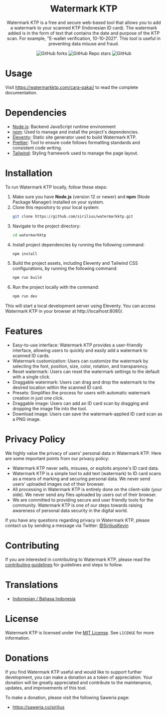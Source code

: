<h1 align="center">Watermark KTP</h1>
<p align="center">Watermark KTP is a free and secure web-based tool that allows you to add a watermark to your scanned KTP (Indonesian ID card). The watermark added is in the form of text that contains the date and purpose of the KTP scan. For example, "E-wallet verification, 10-10-2021". This tool is useful in preventing data misuse and fraud.</p>

<div align="center">
    <img alt="GitHub forks" src="https://img.shields.io/github/forks/sirilius/watermarkktp">
    <img alt="GitHub Repo stars" src="https://img.shields.io/github/stars/sirilius/watermarkktp">
    <img alt="GitHub" src="https://img.shields.io/github/license/sirilius/watermarkktp">
</div>

# Usage

Visit https://watermarkktp.com/cara-pakai/ to read the complete documentation.

# Dependencies

- [Node.js](https://nodejs.org/): Backend JavaScript runtime environment
- [npm](https://www.npmjs.com/): Used to manage and install the project's dependencies.
- [Eleventy](https://www.11ty.dev/): Static site generator used to build Watermark KTP.
- [Prettier](https://prettier.io/): Tool to ensure code follows formatting standards and consistent code writing.
- [Tailwind](https://tailwindcss.com/): Styling framework used to manage the page layout.

# Installation

To run Watermark KTP locally, follow these steps:

1. Make sure you have **Node.js** (version 12 or newer) and **npm** (Node Package Manager) installed on your system.
2. Clone this repository to your local system:
   ```sh
   git clone https://github.com/sirilius/watermarkktp.git
   ```
3. Navigate to the project directory:
   ```sh
   cd watermarkktp
   ```
4. Install project dependencies by running the following command:
   ```sh
   npm install
   ```
5. Build the project assets, including Eleventy and Tailwind CSS configurations, by running the following command:
   ```sh
   npm run build
   ```
6. Run the project locally with the command:
   ```sh
   npm run dev
   ```

This will start a local development server using Eleventy. You can access Watermark KTP in your browser at http://localhost:8080/.

# Features

- Easy-to-use interface: Watermark KTP provides a user-friendly interface, allowing users to quickly and easily add a watermark to scanned ID cards.
- Watermark customization: Users can customize the watermark by selecting the font, position, size, color, rotation, and transparency.
- Reset watermark: Users can reset the watermark settings to the default with a single click.
- Draggable watermark: Users can drag and drop the watermark to the desired location within the scanned ID card.
- Presets: Simplifies the process for users with automatic watermark creation in just one click.
- Draggable image: Users can add an ID card scan by dragging and dropping the image file into the tool.
- Download image: Users can save the watermark-applied ID card scan as a PNG image.

# Privacy Policy

We highly value the privacy of users' personal data in Watermark KTP. Here are some important points from our privacy policy:

- Watermark KTP never sells, misuses, or exploits anyone's ID card data.
- Watermark KTP is a simple tool to add text (watermark) to ID card scans as a means of marking and securing personal data. We never send users' uploaded images out of their browser.
- All processing in Watermark KTP is entirely done on the client-side (your side). We never send any files uploaded by users out of their browser.
- We are committed to providing secure and user friendly tools for the community. Watermark KTP is one of our steps towards raising awareness of personal data security in the digital world.

If you have any questions regarding privacy in Watermark KTP, please contact us by sending a message via Twitter: [@SiriliusKevin](https://twitter.com/SiriliusKevin)

# Contributing

If you are interested in contributing to Watermark KTP, please read the [contributing guidelines](./.github/CONTRIBUTING.md) for guidelines and steps to follow.

# Translations

- [Indonesian / Bahasa Indonesia](README-ID.md)

# License

Watermark KTP is licensed under the [MIT License](https://github.com/sirilius/watermarkktp/blob/main/LICENSE). See `LICENSE` for more information.

# Donations

If you find Watermark KTP useful and would like to support further development, you can make a donation as a token of appreciation. Your donation will be greatly appreciated and contribute to the maintenance, updates, and improvements of this tool.

To make a donation, please visit the following Saweria page:

- https://saweria.co/sirilius
